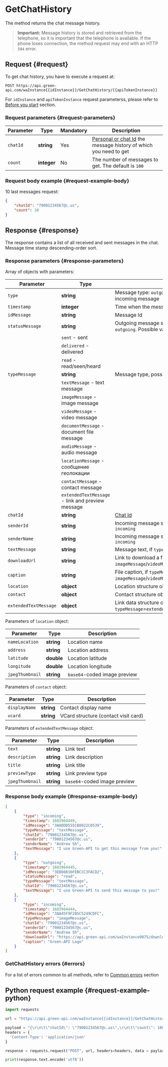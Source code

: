 # GetChatHistory

The method returns the chat message history.

> **Important:** Message history is stored and retrieved from the telephone, so it is important that the telephone is available. If the phone loses connection, the method request may end with an HTTP `504` error. 

## Request {#request}

To get chat history, you have to execute a request at:
```
POST https://api.green-api.com/waInstance{{idInstance}}/GetChatHistory/{{apiTokenInstance}}
```

For `idInstance` and `apiTokenInstance` request parameterss, please refer to [Before you start](../../before-start.md#parameters) section.

### Request parameters {#request-parameters}

Parameter | Type | Mandatory | Description
----- | ----- | ----- | -----
`chatId` | **string** | Yes | [Personal or chat Id](../chat-id.md) the message history of which you need to get
`count ` | **integer** | No | The number of messages to get. The default is `100`  

### Request body example {#request-example-body}

10 last messages request:
```json
{
    "chatId": "79001234567@c.us",
    "count": 10
}
```

## Response {#response}

The response contains a list of all received and sent messages in the chat. Message time stamp descending-order sort.

### Response parameters {#response-parameters}

Array of objects with parameters:

Parameter | Type |  Description
----- | ----- | ----- 
`type` | **string** | Message type: `outgoing` - outgoing message; `incoming` - incoming message
`timestamp` | **integer** | Time when the message has been sent in UNIX format
`idMessage` | **string** | Message Id
`statusMessage` | **string** | Outgoing message status. Present only for `type` = `outgoing`. Possible variants:
| | `sent` - sent
| | `delivered` - delivered
| | `read` - read/seen/heard
`typeMessage` | **string** | Message type, possible variants:
| | `textMessage` - text message
| | `imageMessage` - image message
| | `videoMessage` - video message
| | `documentMessage` - document file message
| | `audioMessage` - audio message
| | `locationMessage` - сообщение геолокации
| | `contactMessage` - contact message
| | `extendedTextMessage` - link and preview message
`chatId` | **string** | [Chat Id](../chat-id.md)
`senderId` | **string** | Incoming message sender [Id](../chat-id.md#corr). Present only for `type` = `incoming`
`senderName` | **string** | Incoming message sender name. Present only for `type` = `incoming`
`textMessage` | **string** | Message text, if `typeMessage`=`textMessage`
`downloadUrl` | **string** | Link to download a file, if `typeMessage` = `imageMessage`/`videoMessage`/`documentMessage`/`audioMessage`
`caption` | **string** |File caption, if `typeMessage` = `imageMessage`/`videoMessage`/`documentMessage`
`location` | **object** | Location structure object, if `typeMessage`=`locationMessage`
`contact` | **object** | Contact structure object, if `typeMessage`=`contactMessage`
`extendedTextMessage` | **object** | Link data structure object, if `typeMessage`=`extendedTextMessage`

Parameters of `location` object:

Parameter | Type |  Description
----- | ----- | ----- 
`nameLocation` | **string** | Location name
`address` | **string** | Location address
`latitude` | **double** | Location latitude
`longitude` | **double** | Location longitude
`jpegThumbnail` | **string** | `base64`-coded image preview

Parameters of `contact` object:

Parameter | Type |  Description
----- | ----- | ----- 
`displayName` | **string** | Contact display name 
`vcard` | **string** | VCard structure (contact visit card)

Parameters of `extendedTextMessage` object:

Parameter | Type |  Description
----- | ----- | ----- 
`text` | **string** | Link text
`description` | **string** | Link description
`title` | **string** | Link title
`previewType` | **string** | Link preview type
`jpegThumbnail` | **string** | `base64`-coded image preview

### Response body example {#response-example-body}

```json
[
    {
        "type": "incoming",
        "timestamp": 1603964449,
        "idMessage": "3AADDD555CB0822C0539",
        "typeMessage": "textMessage",
        "chatId": "79001234567@c.us",
        "senderId": "79001234567@c.us",
        "senderName": "Andrew Sh",
        "textMessage": "I use Green-API to get this message from you!"
    },
    {
        "type": "outgoing",
        "timestamp": 1603964445,
        "idMessage": "3EB08816FEBCCC3FACD2",
        "statusMessage": "read",
        "typeMessage": "textMessage",
        "chatId": "79001234567@c.us",
        "textMessage": "I use Green-API to send this message to you!"
    },
    {
        "type": "incoming",
        "timestamp": 1603964444,
        "idMessage": "3AA45F9F285C5249CDFC",
        "typeMessage": "imageMessage",
        "chatId": "79001234567@c.us",
        "senderId": "79001234567@c.us",
        "senderName": "Andrew Sh",
        "downloadUrl": "https://api.green-api.com/waInstance9075/downloadFile/download-file-id",
        "caption": "Green-API Logo"
    }
]
```

### GetChatHistory errors {#errors}

For a list of errors common to all methods, refer to [Common errors](../common-errors.md) section

## Python request example  {#request-example-python}

```python
import requests

url = "https://api.green-api.com/waInstance{{idInstance}}/GetChatHistory/{{apiTokenInstance}}"

payload = "{\r\n\t\"chatId\": \"79001234567@c.us\",\r\n\t\"count\": 100\r\n}"
headers = {
  'Content-Type': 'application/json'
}

response = requests.request("POST", url, headers=headers, data = payload)

print(response.text.encode('utf8'))
```
